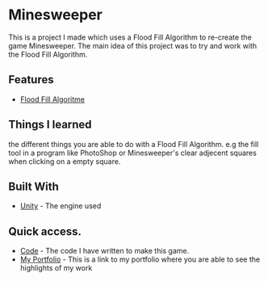 # Minesweeper

This is a project I made which uses a Flood Fill Algorithm to re-create the game Minesweeper.
The main idea of this project was to try and work with the Flood Fill Algorithm.

## Features

- [Flood Fill Algoritme](https://en.wikipedia.org/wiki/Flood_fill)

## Things I learned

the different things you are able to do with a Flood Fill Algorithm. 
e.g the fill tool in a program like PhotoShop or Minesweeper's clear adjecent squares when clicking on a empty square.

## Built With

* [Unity](https://unity3d.com) - The engine used

## Quick access.

* [Code](https://github.com/samjerry/Mine-Sweeper/tree/master/Assets/Scripts) - The code I have written to make this game.
* [My Portfolio](https://jerrysa2.wixsite.com/portfolio) - This is a link to my portfolio where you are able to see the highlights of my work
